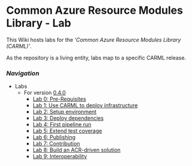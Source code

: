 # Common Azure Resource Modules Library - Lab

This Wiki hosts labs for the _'Common Azure Resource Modules Library (CARML)'_. 

As the repository is a living entity, labs map to a specific CARML release.

### _Navigation_

- Labs
  - For version [0.4.0](https://github.com/Azure/ResourceModules/releases/tag/v0.4.0) 
    - [Lab 0: Pre-Requisites](./Lab%200%20-%20Pre-Requisites)
    - [Lab 1: Use CARML to deploy infrastructure](./Lab%201%20-%20Use%20CARML%20to%20deploy%20infrastructure)
    - [Lab 2: Setup environment](./Lab%202%20-%20Setup%20environment)
    - [Lab 3: Deploy dependencies](./Lab%203%20-%20Deploy%20dependencies)
    - [Lab 4: First pipeline run](./Lab%204%20-%20First%20pipeline%20run)
    - [Lab 5: Extend test coverage](./Lab%205%20-%20Extend%20test%20coverage)
    - [Lab 6: Publishing](./Lab%206%20-%20Publishing)
    - [Lab 7: Contribution](./Lab%207%20-%20Contribution)
    - [Lab 8: Build an ACR-driven solution](./Lab%208%20-%20Build%20an%20ACR-driven%20solution)
    - [Lab 9: Interoperability](./Lab%209%20-%20Interoperability)
